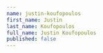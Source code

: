 ```yaml
---
name: justin-koufopoulos
first_name: Justin
last_name: Koufopoulos
full_name: Justin Koufopoulos
published: false
---
```


